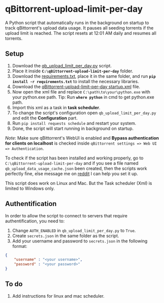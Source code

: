 # qBittorrent-upload-limit-per-day

A Python script that automatically runs in the background on startup to track qBittorrent's upload data usage. It pauses all seeding torrents if the upload limit is reached. The script resets at 12:01 AM daily and resumes all torrents.

## Setup

1. Download the [qb_upload_limit_per_day.py](https://github.com/Tetrax-10/qBittorrent-upload-limit-per-day/blob/main/qb_upload_limit_per_day.py) script.
2. Place it inside **`C:\qBittorrent-upload-limit-per-day`** folder.
3. Download the [requirements.txt](https://github.com/Tetrax-10/qBittorrent-upload-limit-per-day/blob/main/requirements.txt), place it in the same folder, and run **`pip install -r requirements.txt`** to install the necessary libraries. 
3. Download the [qBittorrent-upload-limit-per-day startup.xml](https://github.com/Tetrax-10/qBittorrent-upload-limit-per-day/blob/main/qBittorrent-upload-limit-per-day%20startup.xml) file.
4. Now open the xml file and replace `C:\path\to\your\python.exe` with your python.exe path. Tip: Run **`where python`** in cmd to get python.exe path.
5. Import this xml as a task in **task scheduler**.
6. To change the script's configuration open `qb_upload_limit_per_day.py` and edit the **Configuration** part.
7. Run `pip install requests schedule` and restart your system.
8. Done, the script will start running in background on startup.

*Note*: Make sure qBittorrent's WebUI is enabled and **Bypass authentication for clients on localhost** is checked inside `qBittorrent settings => Web UI => Authentication`.

To check if the script has been installed and working properly, go to `C:\qBittorrent-upload-limit-per-day` and if you see a file named `qb_upload_data_usage_cache.json` been created, then the scripts work perfectly fine, else message me on [reddit](https://www.reddit.com/user/Raghavan_Rave10/) I can help you set it up.

This script does work on Linux and Mac. But the Task scheduler (Xml) is limited to Windows only.

## Authentification

In order to allow the script to connect to servers that require authentification, you need to:
1. Change `AUTH_ENABLED` in `qb_upload_limit_per_day.py` to `True`.
2. Create `secrets.json` in the same folder as the script.
3. Add your username and password to `secrets.json` in the following format:
```json
{
    "username" : "<your username>",
    "password" : "<your password>"
}
```

## To do

1. Add instructions for linux and mac scheduler.

